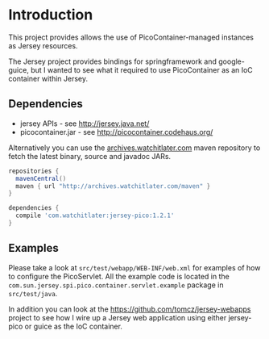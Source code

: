 Introduction
============

This project provides allows the use of PicoContainer-managed instances as Jersey resources.

The Jersey project provides bindings for springframework and google-guice, but I wanted to see what
it required to use PicoContainer as an IoC container within Jersey.

Dependencies
------------

* jersey APIs - see http://jersey.java.net/
* picocontainer.jar - see http://picocontainer.codehaus.org/

Alternatively you can use the [archives.watchitlater.com](http://archives.watchitlater.com/maven) maven
repository to fetch the latest binary, source and javadoc JARs.

```groovy
repositories {
  mavenCentral()
  maven { url "http://archives.watchitlater.com/maven" }
}

dependencies {
  compile 'com.watchitlater:jersey-pico:1.2.1'
}
```

Examples
--------

Please take a look at `src/test/webapp/WEB-INF/web.xml` for examples of how to configure the PicoServlet.
All the example code is located in the `com.sun.jersey.spi.pico.container.servlet.example` package in `src/test/java`.

In addition you can look at the https://github.com/tomcz/jersey-webapps project to see how I wire up
a Jersey web application using either jersey-pico or guice as the IoC container.
